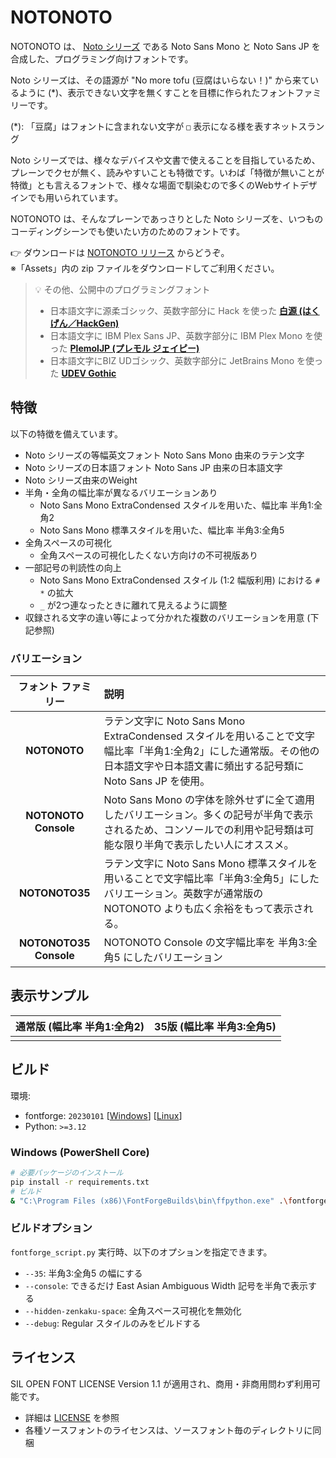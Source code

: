 # NOTONOTO

NOTONOTO は、 [Noto シリーズ](https://fonts.google.com/noto) である Noto Sans Mono と Noto Sans JP を合成した、プログラミング向けフォントです。

Noto シリーズは、その語源が "No more tofu (豆腐はいらない！)" から来ているように (*)、表示できない文字を無くすことを目標に作られたフォントファミリーです。

(*): 「豆腐」はフォントに含まれない文字が `□` 表示になる様を表すネットスラング

Noto シリーズでは、様々なデバイスや文書で使えることを目指しているため、プレーンでクセが無く、読みやすいことも特徴です。いわば「特徴が無いことが特徴」とも言えるフォントで、様々な場面で馴染むので多くのWebサイトデザインでも用いられています。

NOTONOTO は、そんなプレーンであっさりとした Noto シリーズを、いつものコーディングシーンでも使いたい方のためのフォントです。

👉 ダウンロードは [NOTONOTO リリース](https://github.com/yuru7/NOTONOTO/releases/latest) からどうぞ。  
※「Assets」内の zip ファイルをダウンロードしてご利用ください。

> 💡 その他、公開中のプログラミングフォント
> - 日本語文字に源柔ゴシック、英数字部分に Hack を使った [**白源 (はくげん／HackGen)**](https://github.com/yuru7/HackGen)
> - 日本語文字に IBM Plex Sans JP、英数字部分に IBM Plex Mono を使った [**PlemolJP (プレモル ジェイピー)**](https://github.com/yuru7/PlemolJP)
> - 日本語文字にBIZ UDゴシック、英数字部分に JetBrains Mono を使った [**UDEV Gothic**](https://github.com/yuru7/udev-gothic)

## 特徴

以下の特徴を備えています。

- Noto シリーズの等幅英文フォント Noto Sans Mono 由来のラテン文字
- Noto シリーズの日本語フォント Noto Sans JP 由来の日本語文字
- Noto シリーズ由来のWeight
- 半角・全角の幅比率が異なるバリエーションあり
    - Noto Sans Mono ExtraCondensed スタイルを用いた、幅比率 半角1:全角2
    - Noto Sans Mono 標準スタイルを用いた、幅比率 半角3:全角5
- 全角スペースの可視化
    - 全角スペースの可視化したくない方向けの不可視版あり
- 一部記号の判読性の向上
    - Noto Sans Mono ExtraCondensed スタイル (1:2 幅版利用) における `#` `*` の拡大
    - `_` が2つ連なったときに離れて見えるように調整
- 収録される文字の違い等によって分かれた複数のバリエーションを用意 (下記参照)

### バリエーション

| **フォント ファミリー** | **説明** |
| :------------:          | :---     |
| **NOTONOTO** | ラテン文字に Noto Sans Mono ExtraCondensed スタイルを用いることで文字幅比率「半角1:全角2」にした通常版。その他の日本語文字や日本語文書に頻出する記号類に Noto Sans JP を使用。 |
| **NOTONOTO Console** | Noto Sans Mono の字体を除外せずに全て適用したバリエーション。多くの記号が半角で表示されるため、コンソールでの利用や記号類は可能な限り半角で表示したい人にオススメ。 |
| **NOTONOTO35** | ラテン文字に Noto Sans Mono 標準スタイルを用いることで文字幅比率「半角3:全角5」にしたバリエーション。英数字が通常版の NOTONOTO よりも広く余裕をもって表示される。 |
| **NOTONOTO35 Console** | NOTONOTO Console の文字幅比率を 半角3:全角5 にしたバリエーション |

## 表示サンプル

| 通常版 (幅比率 半角1:全角2) | 35版 (幅比率 半角3:全角5) |
| :---: | :---: |
|  |  |

## ビルド

環境:

- fontforge: `20230101` \[[Windows](https://fontforge.org/en-US/downloads/windows/)\] \[[Linux](https://fontforge.org/en-US/downloads/gnulinux/)\]
- Python: `>=3.12`

### Windows (PowerShell Core)

```sh
# 必要パッケージのインストール
pip install -r requirements.txt
# ビルド
& "C:\Program Files (x86)\FontForgeBuilds\bin\ffpython.exe" .\fontforge_script.py && python3 .\fonttools_script.py
```

### ビルドオプション

`fontforge_script.py` 実行時、以下のオプションを指定できます。

- `--35`: 半角3:全角5 の幅にする
- `--console`: できるだけ East Asian Ambiguous Width 記号を半角で表示する
- `--hidden-zenkaku-space`: 全角スペース可視化を無効化
- `--debug`: Regular スタイルのみをビルドする

## ライセンス

SIL OPEN FONT LICENSE Version 1.1 が適用され、商用・非商用問わず利用可能です。

- 詳細は [LICENSE](https://raw.githubusercontent.com/yuru7/NOTONOTO/main/LICENSE) を参照
- 各種ソースフォントのライセンスは、ソースフォント毎のディレクトリに同梱
